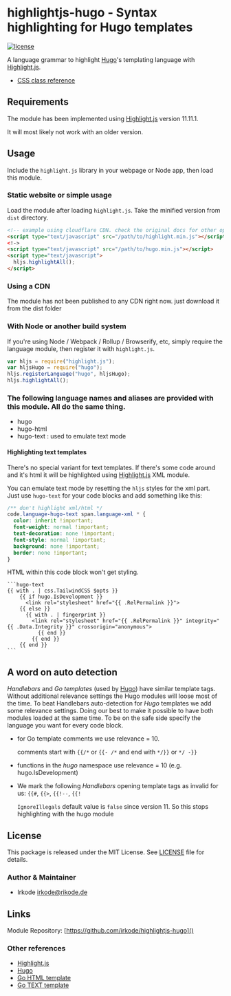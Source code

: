 # highlightjs-hugo - Syntax highlighting for Hugo templates

[![license](https://badgen.net/badge/license/MIT/blue)](LICENSE)

A language grammar to highlight [Hugo][]'s templating language with [Highlight.js][].

- [CSS class reference](css-class-reference.md)

## Requirements

The module has been implemented using [Highlight.js][] version 11.11.1.

It will most likely not work with an older version.

## Usage

Include the `highlight.js` library in your webpage or Node app, then load this module.

### Static website or simple usage

Load the module after loading `highlight.js`. Take the minified version from `dist` directory.

```html
<!-- example using cloudflare CDN. check the original docs for other options -->
<script type="text/javascript" src="/path/to/highlight.min.js"></script>
<!->
<script type="text/javascript" src="/path/to/hugo.min.js"></script>
<script type="text/javascript">
  hljs.highlightAll();
</script>
```

### Using a CDN

The module has not been published to any CDN right now. just download it from the dist folder

<!-- TODO: publish to a CDN later

### Using directly from the UNPKG CDN

```html
<script
   type="text/javascript"
   src="https://unpkg.com/highlightjs-hugo@0.1.0/dist/hugo.min.js"
></script>
```

-  More info: <https://unpkg.com>
-->

### With Node or another build system

If you're using Node / Webpack / Rollup / Browserify, etc, simply require the language module, then register it with
`highlight.js`.

```javascript
var hljs = require("highlight.js");
var hljsHugo = require("hugo");
hljs.registerLanguage("hugo", hljsHugo);
hljs.highlightAll();
```

### The following language names and aliases are provided with this module. All do the same thing.

- hugo
- hugo-html
- hugo-text : used to emulate text mode

#### Highlighting text templates

There's no special variant for text templates. If there's some code around and it's html it will be highlighted using
[Highlight.js][] XML module.

You can emulate text mode by resetting the `hljs` styles for the xml part. Just use `hugo-text` for your code blocks
and add something like this:

```css
/** don't highlight xml/html */
code.language-hugo-text span.language-xml * {
  color: inherit !important;
  font-weight: normal !important;
  text-decoration: none !important;
  font-style: normal !important;
  background: none !important;
  border: none !important;
}
```

HTML within this code block won't get styling.

````
```hugo-text
{{ with . | css.TailwindCSS $opts }}
    {{ if hugo.IsDevelopment }}
      <link rel="stylesheet" href="{{ .RelPermalink }}">
    {{ else }}
      {{ with . | fingerprint }}
        <link rel="stylesheet" href="{{ .RelPermalink }}" integrity="{{ .Data.Integrity }}" crossorigin="anonymous">
          {{ end }}
        {{ end }}
    {{ end }}
```
````

## A word on auto detection

_Handlebars_ and _Go templates_ (used by [Hugo][]) have similar template tags. Without additional relevance settings the
Hugo modules will loose most of the time. To beat Handlebars auto-detection for _Hugo_ templates we add some relevance
settings. Doing our best to make it possible to have both modules loaded at the same time. To be on the safe side
specify the language you want for every code block.

- for Go template comments we use relevance = 10.

  comments start with `{{/*` or `{{- /*` and end with `*/}}` or `*/ -}}`

- functions in the _hugo_ namespace use relevance = 10 (e.g. hugo.IsDevelopment)

- We mark the following _Handlebars_ opening template tags as invalid for us: `{{#`, `{{>`, `{{!--`, `{{!`

  `IgnoreIllegals` default value is `false` since version 11. So this stops highlighting with the hugo module

## License

This package is released under the MIT License. See [LICENSE](LICENSE) file for details.

### Author & Maintainer

- Irkode <irkode@rikode.de>

## Links

Module Repository: [https://github.com/irkode/highlightjs-hugo]()

### Other references

- [Highlight.js][]
- [Hugo][]
- [Go HTML template](https://pkg.go.dev/html/template)
- [Go TEXT template](https://pkg.go.dev/text/template)

[Highlight.js]: https://highlightjs.org/
[Hugo]: https://gohugo.io/
